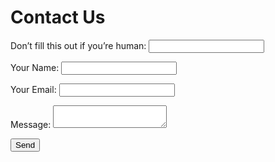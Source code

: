 # Contact Us

<div class="w-full max-w-none">

<form name="contact" method="POST" data-netlify="true" netlify-honeypot="bot-field" data-netlify-recaptcha="true">
  <p class="hidden">
    <label>
      Don’t fill this out if you’re human: <input name="bot-field" />
    </label>
  </p>
  <p>
    <label class="flex flex-col">Your Name: <input type="text" name="name" /></label>   
  </p>
  <p>
    <label class="flex flex-col">Your Email: <input type="email" name="email" /></label>
  </p>
  <p>
    <label class="flex flex-col">Message: <textarea name="message"></textarea></label>
  </p>
  <p>
    <button class="border border-black px-4 " type="submit">Send</button>
  </p>
  <div class="m-8" data-netlify-recaptcha="true"></div>
</form>




</div>
